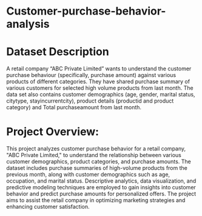 # Customer-purchase-behavior-analysis
# Dataset Description
A retail company “ABC Private Limited” wants to understand the customer purchase behaviour (specifically, purchase amount) against various products of different categories. They have shared purchase summary of various customers for selected high volume products from last month. The data set also contains customer demographics (age, gender, marital status, citytype, stayincurrentcity), product details (productid and product category) and Total purchaseamount from last month.

# Project Overview:
This project analyzes customer purchase behavior for a retail company, "ABC Private Limited," to understand the relationship between various customer demographics, product categories, and purchase amounts. The dataset includes purchase summaries of high-volume products from the previous month, along with customer demographics such as age, occupation, and marital status. Descriptive analytics, data visualization, and predictive modeling techniques are employed to gain insights into customer behavior and predict purchase amounts for personalized offers. The project aims to assist the retail company in optimizing marketing strategies and enhancing customer satisfaction.
